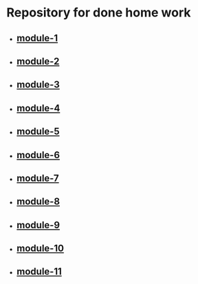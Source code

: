 
# Repository for done home work 

- ## [module-1](https://cyberspacedk.github.io/goit-fe-course/module-1/)

- ## [module-2](https://cyberspacedk.github.io/goit-fe-course/module-2/)

- ## [module-3](https://cyberspacedk.github.io/goit-fe-course/module-3/)

- ## [module-4](https://cyberspacedk.github.io/goit-fe-course/module-4/)

- ## [module-5](https://cyberspacedk.github.io/goit-fe-course/module-5/)

- ## [module-6](https://cyberspacedk.github.io/goit-fe-course/module-6/)

- ## [module-7](https://cyberspacedk.github.io/goit-fe-course/module-7/)

- ## [module-8](https://cyberspacedk.github.io/goit-fe-course/module-8/)

- ## [module-9](https://cyberspacedk.github.io/goit-fe-course/module-9/)

- ## [module-10](https://cyberspacedk.github.io/goit-fe-course/module-10/)

- ## [module-11](https://cyberspacedk.github.io/goit-fe-course/module-11/) 

